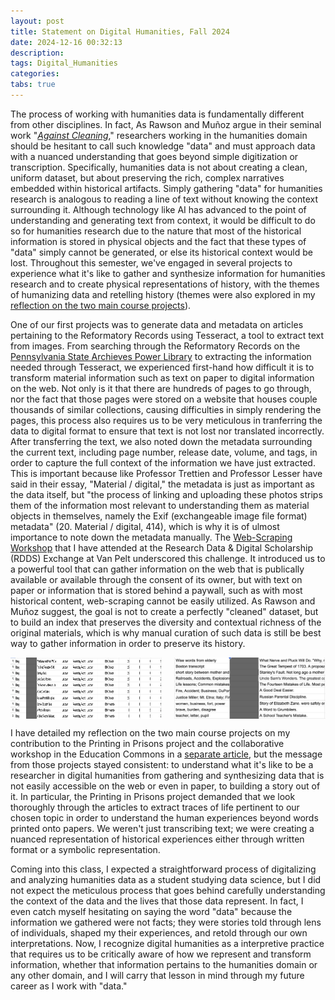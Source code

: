 ```yaml
---
layout: post
title: Statement on Digital Humanities, Fall 2024
date: 2024-12-16 00:32:13
description:
tags: Digital_Humanities
categories:
tabs: true
---
```


<!-- Write a statement (800-1000 words) synthesizing the work you've done and, more importantly, reflecting on it in relation to the topics we discussed throughout the semester. In this statement, you should cite two internal sources from the class readings/videos/visits. You should also link to any project work you produced and embed relevant photos. Overall, questions you should answer in this statement may include:
What are some of the themes and topics that emerged from our class, in our readings, discussions, and assignments? How did the external workshops augment or challenge what we were doing in class?
Similarly, do you notice any patterns or connecting threads that you may not have noticed when we were in the middle of the semester?
What did you expect digital humanities to be coming into the class? What do you think it is now?
Did you discover anything new and exciting about your own interests? Or did some part of our class affirm your own interests?
What do you think you did well in your own work? What did you wish you had done better in your own work? How would you revise or redo it, given the chance? -->

The process of working with humanities data is fundamentally different from other disciplines. In fact, As Rawson and Muñoz argue in their seminal work "[_Against Cleaning_](https://www.jstor.org/stable/pdf/10.5749/j.ctvg251hk.26.pdf?acceptTC=true&coverpage=false)," researchers working in the humanities domain should be hesitant to call such knowledge "data" and must approach data with a nuanced understanding that goes beyond simple digitization or transcription. Specifically, humanities data is not about creating a clean, uniform dataset, but about preserving the rich, complex narratives embedded within historical artifacts. Simply gathering "data" for humanities research is analogous to reading a line of text without knowing the context surrounding it. Although technology like AI has advanced to the point of understanding and generating text from context, it would be difficult to do so for humanities research due to the nature that most of the historical information is stored in physical objects and the fact that these types of "data" simply cannot be generated, or else its historical context would be lost. Throughout this semester, we've engaged in several projects to experience what it's like to gather and synthesize information for humanities research and to create physical representations of history, with the themes of humanizing data and retelling history (themes were also explored in my [reflection on the two main course projects](/blog/2024/reflection-class-projects/)).

One of our first projects was to generate data and metadata on articles pertaining to the Reformatory Records using Tesseract, a tool to extract text from images. From searching through the Reformatory Records on the [Pennsylvania State Archieves Power Library](https://digitalarchives.powerlibrary.org/psa/) to extracting the information needed through Tesseract, we experienced first-hand how difficult it is to transform material information such as text on paper to digital information on the web. Not only is it that there are hundreds of pages to go through, nor the fact that those pages were stored on a website that houses couple thousands of similar collections, causing difficulties in simply rendering the pages, this process also requires us to be very meticulous in tranferring the data to digital format to ensure that text is not lost nor translated incorrectly. After transferring the text, we also noted down the metadata surrounding the current text, including page number, release date, volume, and tags, in order to capture the full context of the information we have just extracted. This is important because like Professor Trettien and Professor Lesser have said in their essay, "Material / digital," the metadata is just as important as the data itself, but "the process of linking and uploading these photos strips them of the information most relevant to understanding them as material objects in themselves, namely the Exif (exchangeable image file format) metadata" (20. Material / digital, 414), which is why it is of ulmost importance to note down the metadata manually. The [Web-Scraping Workshop](blog/2024/web-scraping-workshop/) that I have attended at the Research Data & Digital Scholarship (RDDS) Exchange at Van Pelt underscored this challenge. It introduced us to a powerful tool that can gather information on the web that is publically available or available through the consent of its owner, but with text on paper or information that is stored behind a paywall, such as with most historical content, web-scraping cannot be easily utilized. As Rawson and Muñoz suggest, the goal is not to create a perfectly "cleaned" dataset, but to build an index that preserves the diversity and contextual richness of the original materials, which is why manual curation of such data is still be best way to gather information in order to preserve its history. 

<div style="display: flex; justify-content: space-between; gap: 20px;">
    <img src="/assets/img/reformatory-records-1.jpg" alt="" style="width: 48%; height: auto;">
    <img src="/assets/img/reformatory-records-2.jpg" alt="Histogram" style="width: 48%; height: auto;">
</div>

I have detailed my reflection on the two main course projects on my contribution to the Printing in Prisons project and the collaborative workshop in the Education Commons in a [separate article](/blog/2024/reflection-class-projects/), but the message from those projects stayed consistent: to understand what it's like to be a researcher in digital humanities from gathering and synthesizing data that is not easily accessible on the web or even in paper, to building a story out of it. In particular, the Printing in Prisons project demanded that we look thoroughly through the articles to extract traces of life pertinent to our chosen topic in order to understand the human experiences beyond words printed onto papers. We weren't just transcribing text; we were creating a nuanced representation of historical experiences either through written format or a symbolic representation.

Coming into this class, I expected a straightforward process of digitalizing and analyzing humanities data as a student studying data science, but I did not expect the meticulous process that goes behind carefully understanding the context of the data and the lives that those data represent. In fact, I even catch myself hesitating on saying the word "data" because the information we gathered were not facts; they were stories told through lens of individuals, shaped my their experiences, and retold through our own interpretations. Now, I recognize digital humanities as a interpretive practice that requires us to be critically aware of how we represent and transform information, whether that information pertains to the humanities domain or any other domain, and I will carry that lesson in mind through my future career as I work with "data."